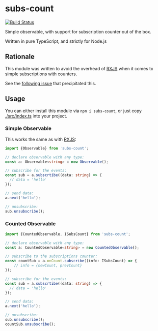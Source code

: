 # subs-count

[![Build Status](https://travis-ci.org/vitaly-t/subs-count.svg?branch=master)](https://travis-ci.org/vitaly-t/subs-count)

Simple observable, with support for subscription counter out of the box. 

Written in pure TypeScript, and strictly for Node.js

## Rationale

This module was written to avoid the overhead of [RXJS] when it comes to simple subscriptions with counters.

See the [following issue](https://stackoverflow.com/questions/56195932/how-to-monitor-number-of-rxjs-subscriptions) that precipitated this.

## Usage

You can either install this module via `npm i subs-count`, or just copy [./src/index.ts](./src/index.ts) into your project.

### Simple Observable

This works the same as with [RXJS]:

```ts
import {Observable} from 'subs-count';

// declare observable with any type:
const a: Observable<string> = new Observable();

// subscribe for the events:
const sub = a.subscrtibe((data: string) => {
  // data = 'hello'
});

// send data:
a.next('hello');

// unsubscribe:
sub.unsubscribe();
```

### Counted Observable

```ts
import {CountedObservable, ISubsCount} from 'subs-count';

// declare observable with any type:
const a: CountedObservable<string> = new CountedObservable();

// subscribe to the subscriptions counter:
const countSub = a.onCount.subscribe((info: ISubsCount) => {
    // info = {newCount, prevCount} 
});

// subscribe for the events:
const sub = a.subscrtibe((data: string) => {
  // data = 'hello'
});

// send data:
a.next('hello');

// unsubscribe:
sub.unsubscribe();
countSub.unsubscribe();
```

[RXJS]:https://github.com/reactivex/rxjs
